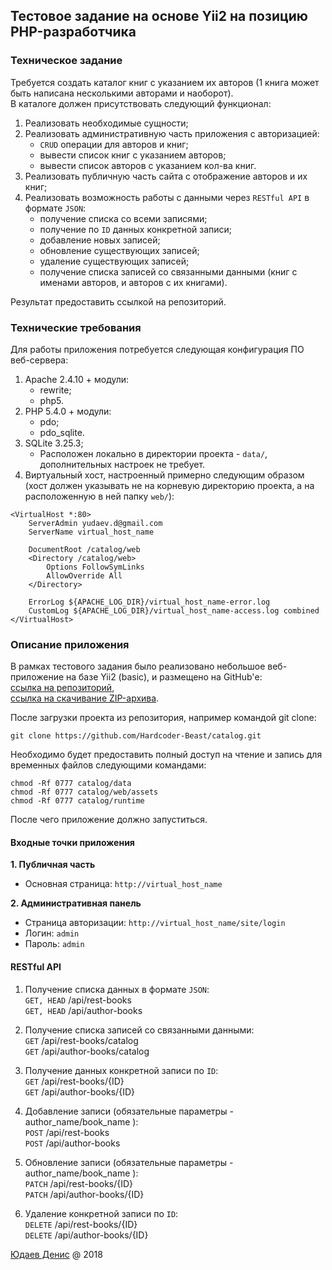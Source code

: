 Тестовое задание на основе Yii2 на позицию PHP-разработчика
-----------------------------------------------------------

### Техническое задание

Требуется создать каталог книг с указанием их авторов (1 книга может быть
написана несколькими авторами и наоборот).    
В каталоге должен присутствовать следующий функционал: 

1. Реализовать необходимые сущности;
2. Реализовать административную часть приложения с авторизацией:
    * `CRUD` операции для авторов и книг;
    * вывести список книг с указанием авторов;
    * вывести список авторов с указанием кол-ва книг.
3. Реализовать публичную часть сайта с отображение авторов и их книг;
4. Реализовать возможность работы с данными через `RESTful API` в формате `JSON`:
    * получение списка со всеми записями;
    * получение по `ID` данных конкретной записи;
    * добавление новых записей;
    * обновление существующих записей;
    * удаление существующих записей;
    * получение списка записей со связанными данными (книг с именами авторов, и авторов с их книгами).
    
Результат предоставить ссылкой на репозиторий.

### Технические требования

Для работы приложения потребуется следующая конфигурация ПО веб-сервера:
1. Apache 2.4.10 + модули:
   * rewrite;
   * php5.
2. PHP 5.4.0 + модули:
   * pdo;
   * pdo_sqlite.
3. SQLite 3.25.3;
   * Расположен локально в директории проекта - `data/`, 
   дополнительных настроек не требует. 
4. Виртуальный хост, настроенный примерно следующим образом (хост должен указывать не на корневую директорию проекта, а на расположенную в ней папку `web/`):
```
<VirtualHost *:80>
    ServerAdmin yudaev.d@gmail.com
    ServerName virtual_host_name

    DocumentRoot /catalog/web
    <Directory /catalog/web>
        Options FollowSymLinks
        AllowOverride All
    </Directory>

    ErrorLog ${APACHE_LOG_DIR}/virtual_host_name-error.log
    CustomLog ${APACHE_LOG_DIR}/virtual_host_name-access.log combined
</VirtualHost>
```

### Описание приложения

В рамках тестового задания было реализовано небольшое веб-приложение на базе Yii2 (basic), и размещено на GitHub'е:  
[ссылка на репозиторий](https://github.com/Hardcoder-Beast/catalog),  
[ссылка на скачивание ZIP-архива](https://github.com/Hardcoder-Beast/catalog/archive/master.zip).  

После загрузки проекта из репозитория, например командой git clone:
```
git clone https://github.com/Hardcoder-Beast/catalog.git
```
Необходимо будет предоставить полный доступ на чтение и запись для временных файлов следующими командами:
```
chmod -Rf 0777 catalog/data
chmod -Rf 0777 catalog/web/assets
chmod -Rf 0777 catalog/runtime
```

После чего приложение должно запуститься.

#### Входные точки приложения
**1. Публичная часть**
 - Основная страница: `http://virtual_host_name`

**2. Административная панель**
 - Страница авторизации: `http://virtual_host_name/site/login`
 - Логин: `admin`
 - Пароль: `admin`

#### RESTful API

1. Получение списка данных в формате `JSON`:  
  `GET, HEAD` /api/rest-books  
  `GET, HEAD` /api/author-books  

2. Получение списка записей со связанными данными:  
  `GET` /api/rest-books/catalog  
  `GET` /api/author-books/catalog  
  
3. Получение данных конкретной записи по `ID`:  
  `GET` /api/rest-books/{ID}  
  `GET` /api/author-books/{ID}  

4. Добавление записи (обязательные параметры - author_name/book_name ):  
  `POST` /api/rest-books  
  `POST` /api/author-books  

5. Обновление записи (обязательные параметры - author_name/book_name ):  
  `PATCH` /api/rest-books/{ID}  
  `PATCH` /api/author-books/{ID}  

6. Удаление конкретной записи по `ID`:  
  `DELETE` /api/rest-books/{ID}  
  `DELETE` /api/author-books/{ID}  


<a href="mailto:yudaev.d@gmail.com">Юдаев Денис</a> @ 2018
